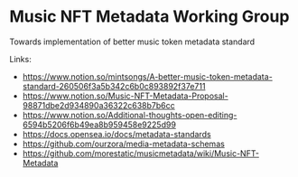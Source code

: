 # Music NFT Metadata Working Group

Towards implementation of better music token metadata standard

Links:
- https://www.notion.so/mintsongs/A-better-music-token-metadata-standard-260506f3a5b342c6b0c893892f37e711
- https://www.notion.so/Music-NFT-Metadata-Proposal-98871dbe2d934890a36322c638b7b6cc
- https://www.notion.so/Additional-thoughts-open-editing-6594b5206f6b49ea8b959458e9225d99
- https://docs.opensea.io/docs/metadata-standards
- https://github.com/ourzora/media-metadata-schemas
- https://github.com/morestatic/musicmetadata/wiki/Music-NFT-Metadata


